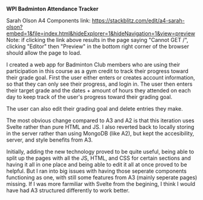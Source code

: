 **WPI Badminton Attendance Tracker**

Sarah Olson
A4 Components
link: https://stackblitz.com/edit/a4-sarah-olson?embed=1&file=index.html&hideExplorer=1&hideNavigation=1&view=preview
Note: if clicking the link above results in the page saying "Cannot GET /", clicking "Editor" then "Preview" in the bottom right corner of the browser should allow the page to load.

I created a web app for Badminton Club members who are using their participation in this course as a gym credit to track their progress toward their grade goal. First the user either enters or creates account information, so that they can only see their progress, and login in. The user then enters their target grade and the dates + amount of hours they attended on each day to keep track of the user's progress toward their grading goal. 

The user can also edit their grading goal and delete entries they make. 

The most obvious change compared to A3 and A2 is that this iteration uses Svelte rather than pure HTML and JS. I also reverted back to locally storing in the server rather than using MongoDB (like A2), but kept the accesibility, server, and style benefits from A3.

 Initially, adding the new technology proved to be quite useful, being able to split up the pages with all the JS, HTML, and CSS for certain sections and having it all in one place and being able to edit it all at once proved to be helpful. But I ran into big issues with having those seperate components functioning as one, with still some features from A3 (mainly seperate pages) missing. If I was more farmiliar with Svelte from the begining, I think I would have had A3 structured differently to work better.

